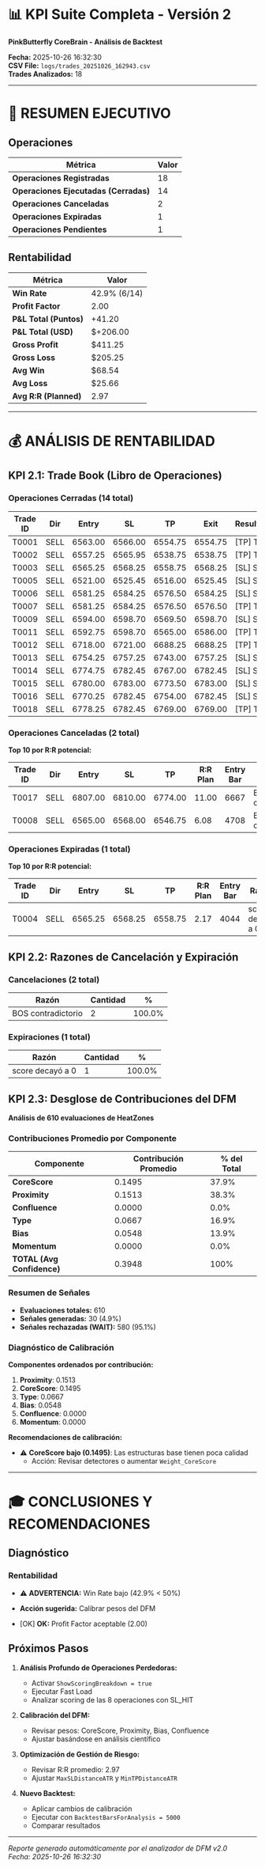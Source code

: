 # 📊 KPI Suite Completa - Versión 2
**PinkButterfly CoreBrain - Análisis de Backtest**

**Fecha:** 2025-10-26 16:32:30  
**CSV File:** `logs/trades_20251026_162943.csv`  
**Trades Analizados:** 18

---

# 🎯 RESUMEN EJECUTIVO

## Operaciones

| Métrica | Valor |
|---------|-------|
| **Operaciones Registradas** | 18 |
| **Operaciones Ejecutadas (Cerradas)** | 14 |
| **Operaciones Canceladas** | 2 |
| **Operaciones Expiradas** | 1 |
| **Operaciones Pendientes** | 1 |

## Rentabilidad

| Métrica | Valor |
|---------|-------|
| **Win Rate** | 42.9% (6/14) |
| **Profit Factor** | 2.00 |
| **P&L Total (Puntos)** | +41.20 |
| **P&L Total (USD)** | $+206.00 |
| **Gross Profit** | $411.25 |
| **Gross Loss** | $205.25 |
| **Avg Win** | $68.54 |
| **Avg Loss** | $25.66 |
| **Avg R:R (Planned)** | 2.97 |

---

# 💰 ANÁLISIS DE RENTABILIDAD

## KPI 2.1: Trade Book (Libro de Operaciones)

### Operaciones Cerradas (14 total)

| Trade ID | Dir | Entry | SL | TP | Exit | Resultado | P&L (pts) | P&L ($) | R:R Plan | Entry Bar | Exit Bar |
|----------|-----|-------|----|----|------|-----------|-----------|---------|----------|-----------|----------|
| T0001 | SELL | 6563.00 | 6566.00 | 6554.75 | 6554.75 | [TP] TP | +8.25 | $+41.25 | 2.75 | 3129 | 3140 |
| T0002 | SELL | 6557.25 | 6565.95 | 6538.75 | 6538.75 | [TP] TP | +18.50 | $+92.50 | 2.13 | 3915 | 3922 |
| T0003 | SELL | 6565.25 | 6568.25 | 6558.75 | 6568.25 | [SL] SL | -3.00 | $-15.00 | 2.17 | 4034 | 4037 |
| T0005 | SELL | 6521.00 | 6525.45 | 6516.00 | 6525.45 | [SL] SL | -4.45 | $-22.25 | 1.12 | 4428 | 4431 |
| T0006 | SELL | 6581.25 | 6584.25 | 6576.50 | 6584.25 | [SL] SL | -3.00 | $-15.00 | 1.58 | 4497 | 4503 |
| T0007 | SELL | 6581.25 | 6584.25 | 6576.50 | 6576.50 | [TP] TP | +4.75 | $+23.75 | 1.58 | 4503 | 4516 |
| T0009 | SELL | 6594.00 | 6598.70 | 6569.50 | 6598.70 | [SL] SL | -4.70 | $-23.50 | 5.21 | 4757 | 4773 |
| T0011 | SELL | 6592.75 | 6598.70 | 6565.00 | 6586.00 | [TP] TP | +11.75 | $+58.75 | 4.66 | 4820 | 4821 |
| T0012 | SELL | 6718.00 | 6721.00 | 6688.25 | 6688.25 | [TP] TP | +29.75 | $+148.75 | 9.92 | 5332 | 5349 |
| T0013 | SELL | 6754.25 | 6757.25 | 6743.00 | 6757.25 | [SL] SL | -3.00 | $-15.00 | 3.75 | 6205 | 6207 |
| T0014 | SELL | 6774.75 | 6782.45 | 6767.00 | 6782.45 | [SL] SL | -7.70 | $-38.50 | 1.01 | 6315 | 6329 |
| T0015 | SELL | 6780.00 | 6783.00 | 6773.50 | 6783.00 | [SL] SL | -3.00 | $-15.00 | 2.17 | 6460 | 6462 |
| T0016 | SELL | 6770.25 | 6782.45 | 6754.00 | 6782.45 | [SL] SL | -12.20 | $-61.00 | 1.33 | 6620 | 6641 |
| T0018 | SELL | 6778.25 | 6782.45 | 6769.00 | 6769.00 | [TP] TP | +9.25 | $+46.25 | 2.20 | 6742 | 6744 |


### Operaciones Canceladas (2 total)

**Top 10 por R:R potencial:**

| Trade ID | Dir | Entry | SL | TP | R:R Plan | Entry Bar | Razón |
|----------|-----|-------|----|----|----------|-----------|-------|
| T0017 | SELL | 6807.00 | 6810.00 | 6774.00 | 11.00 | 6667 | BOS contradictorio |
| T0008 | SELL | 6565.00 | 6568.00 | 6546.75 | 6.08 | 4708 | BOS contradictorio |


### Operaciones Expiradas (1 total)

**Top 10 por R:R potencial:**

| Trade ID | Dir | Entry | SL | TP | R:R Plan | Entry Bar | Razón |
|----------|-----|-------|----|----|----------|-----------|-------|
| T0004 | SELL | 6565.25 | 6568.25 | 6558.75 | 2.17 | 4044 | score decayó a 0 |


## KPI 2.2: Razones de Cancelación y Expiración

### Cancelaciones (2 total)

| Razón | Cantidad | % |
|-------|----------|---|
| BOS contradictorio | 2 | 100.0% |


### Expiraciones (1 total)

| Razón | Cantidad | % |
|-------|----------|---|
| score decayó a 0 | 1 | 100.0% |




## KPI 2.3: Desglose de Contribuciones del DFM

**Análisis de 610 evaluaciones de HeatZones**

### Contribuciones Promedio por Componente

| Componente | Contribución Promedio | % del Total |
|------------|----------------------|-------------|
| **CoreScore** | 0.1495 | 37.9% |
| **Proximity** | 0.1513 | 38.3% |
| **Confluence** | 0.0000 | 0.0% |
| **Type** | 0.0667 | 16.9% |
| **Bias** | 0.0548 | 13.9% |
| **Momentum** | 0.0000 | 0.0% |
| **TOTAL (Avg Confidence)** | 0.3948 | 100% |

### Resumen de Señales

- **Evaluaciones totales:** 610
- **Señales generadas:** 30 (4.9%)
- **Señales rechazadas (WAIT):** 580 (95.1%)

### Diagnóstico de Calibración

**Componentes ordenados por contribución:**

1. **Proximity**: 0.1513
2. **CoreScore**: 0.1495
3. **Type**: 0.0667
4. **Bias**: 0.0548
5. **Confluence**: 0.0000
6. **Momentum**: 0.0000

**Recomendaciones de calibración:**

- ⚠️ **CoreScore bajo (0.1495)**: Las estructuras base tienen poca calidad
  - Acción: Revisar detectores o aumentar `Weight_CoreScore`

---

# 🎓 CONCLUSIONES Y RECOMENDACIONES

## Diagnóstico

### Rentabilidad

- ⚠️ **ADVERTENCIA:** Win Rate bajo (42.9% < 50%)
- **Acción sugerida:** Calibrar pesos del DFM

- [OK] **OK:** Profit Factor aceptable (2.00)


## Próximos Pasos

1. **Análisis Profundo de Operaciones Perdedoras:**
   - Activar `ShowScoringBreakdown = true`
   - Ejecutar Fast Load
   - Analizar scoring de las 8 operaciones con SL_HIT

2. **Calibración del DFM:**
   - Revisar pesos: CoreScore, Proximity, Bias, Confluence
   - Ajustar basándose en análisis científico

3. **Optimización de Gestión de Riesgo:**
   - Revisar R:R promedio: 2.97
   - Ajustar `MaxSLDistanceATR` y `MinTPDistanceATR`

4. **Nuevo Backtest:**
   - Aplicar cambios de calibración
   - Ejecutar con `BacktestBarsForAnalysis = 5000`
   - Comparar resultados

---

*Reporte generado automáticamente por el analizador de DFM v2.0*  
*Fecha: 2025-10-26 16:32:30*
